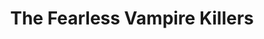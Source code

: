 ---
title: "The Fearless Vampire Killers"

year: 1967

director: "Roman Polanski"

summary: "They want to save her, but the castle is vampires!"

comment: "*What!? No* Chinatown*? No* The Pianist*? Vampire killers is like maybe his least recommended film. But it has that totally sexy scene with Sharon Tate in a towel, and after this film Polanski marries her, and then she got murdered by the manson family, and it is eerie seeing her look into his eyes with that in mind. Beat that, Repulsion lovers! This movie list RULES*"

image: "https://media.giphy.com/media/oxZuOySgTJA7S/giphy.gif"

imdb: "https://www.imdb.com/title/tt0061655/"

quotes:
  
---